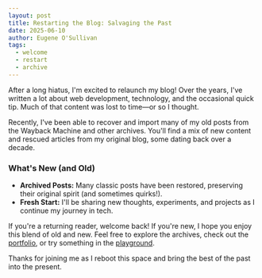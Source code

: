 ```yaml
---
layout: post
title: Restarting the Blog: Salvaging the Past
date: 2025-06-10
author: Eugene O'Sullivan
tags:
  - welcome
  - restart
  - archive
---
```


After a long hiatus, I'm excited to relaunch my blog! Over the years, I've written a lot about web development, technology, and the occasional quick tip. Much of that content was lost to time—or so I thought.

Recently, I've been able to recover and import many of my old posts from the Wayback Machine and other archives. You'll find a mix of new content and rescued articles from my original blog, some dating back over a decade.

### What's New (and Old)
- **Archived Posts:** Many classic posts have been restored, preserving their original spirit (and sometimes quirks!).
- **Fresh Start:** I'll be sharing new thoughts, experiments, and projects as I continue my journey in tech.

If you're a returning reader, welcome back! If you're new, I hope you enjoy this blend of old and new. Feel free to explore the archives, check out the [portfolio](/portfolio), or try something in the [playground](/playground).

Thanks for joining me as I reboot this space and bring the best of the past into the present. 